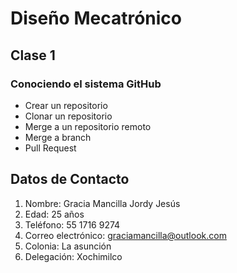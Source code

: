 ﻿# Diseño Mecatrónico
## Clase 1
### Conociendo el sistema GitHub
- Crear un repositorio
- Clonar un repositorio
- Merge a un repositorio remoto
- Merge a branch
- Pull Request

## Datos de Contacto
1. Nombre: Gracia Mancilla Jordy Jesús
1. Edad: 25 años
1. Teléfono: 55 1716 9274
1. Correo electrónico: graciamancilla@outlook.com
1. Colonia: La asunción
1. Delegación: Xochimilco